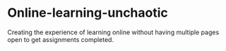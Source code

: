 # Online-learning-unchaotic
Creating the experience of learning online without having multiple pages open to get assignments completed.
